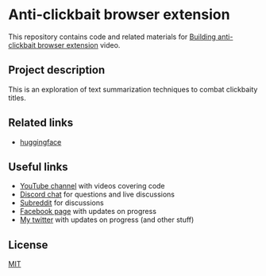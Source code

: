 # Anti-clickbait browser extension

This repository contains code and related materials for [Building anti-clickbait browser extension](https://youtu.be/2UP10-4-BsY) video.

## Project description

This is an exploration of text summarization techniques to combat clickbaity titles.

## Related links

- [huggingface](https://huggingface.co/)

## Useful links

- [YouTube channel](https://www.youtube.com/c/TimErmilov) with videos covering code
- [Discord chat](https://discord.gg/hnKCXqQ) for questions and live discussions
- [Subreddit](https://www.reddit.com/r/BuildingWithJS/) for discussions
- [Facebook page](https://www.facebook.com/buildingproductswithjs/) with updates on progress
- [My twitter](https://twitter.com/yamalight) with updates on progress (and other stuff)

## License

[MIT](https://opensource.org/licenses/mit-license)
